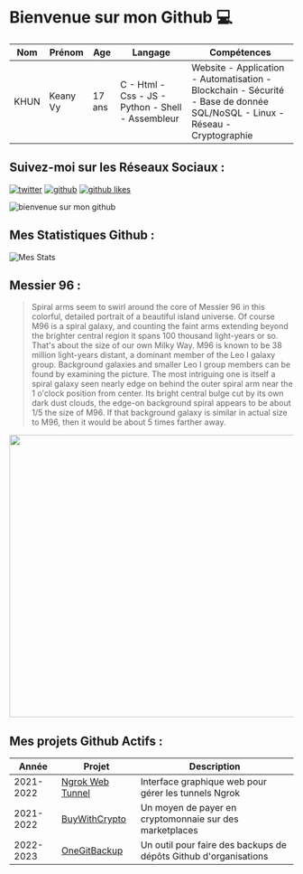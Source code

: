 # Bienvenue sur mon Github 💻
| Nom | Prénom | Age | Langage | Compétences |
|---  |---     |---  |---      |---
| KHUN | Keany Vy | 17 ans | C - Html - Css - JS - Python - Shell - Assembleur | Website - Application - Automatisation - Blockchain - Sécurité - Base de donnée SQL/NoSQL - Linux - Réseau - Cryptographie |

## Suivez-moi sur les Réseaux Sociaux :
[![twitter](https://img.shields.io/twitter/follow/thisiskeanyvy?style=social)](https://twitter.com/thisiskeanyvy)
[![github](https://img.shields.io/github/followers/thisiskeanyvy?style=social)](https://github.com/thisiskeanyvy?tab=followers)
[![github likes](https://img.shields.io/github/stars/thisiskeanyvy?style=social)](https://github.com/thisiskeanyvy)

![bienvenue sur mon github](https://thisiskeanyvy-hosting.pages.dev/banner.gif)

## Mes Statistiques Github :
![Mes Stats](https://github-readme-stats.vercel.app/api?username=thisiskeanyvy&show_icons=true&theme=radical)

## Messier 96 :

> Spiral arms seem to swirl around the core of Messier 96 in this colorful, detailed portrait of a beautiful island universe. Of course M96 is a spiral galaxy, and counting the faint arms extending beyond the brighter central region it spans 100 thousand light-years or so. That's about the size of our own Milky Way. M96 is known to be 38 million light-years distant, a dominant member of the Leo I galaxy group. Background galaxies and smaller Leo I group members can be found by examining the picture. The most intriguing one is itself a spiral galaxy seen nearly edge on behind the outer spiral arm near the 1 o'clock position from center. Its bright central bulge cut by its own dark dust clouds, the edge-on background spiral appears to be about 1/5 the size of M96. If that background galaxy is similar in actual size to M96, then it would be about 5 times farther away.

<img src='https://apod.nasa.gov/apod/image/2204/M_96_LRGB_CDK_1000_8April2022HansonSelbyFinal1024.jpg' width="800" height="500"/>

## Mes projets Github Actifs :
| Année | Projet | Description |
|---   |---     |---          |
| 2021-2022 | [Ngrok Web Tunnel](https://github.com/thisiskeanyvy/ngrok-web-manager) | Interface graphique web pour gérer les tunnels Ngrok |
| 2021-2022 | [BuyWithCrypto](https://github.com/BuyWithCrypto) | Un moyen de payer en cryptomonnaie sur des marketplaces |
| 2022-2023 | [OneGitBackup](https://github.com/BuyWithCrypto/OneGitBackup) | Un outil pour faire des backups de dépôts Github d'organisations |
